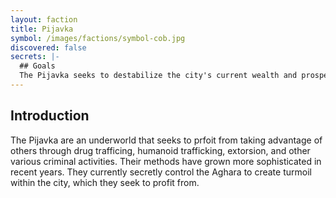 ```yaml
---
layout: faction
title: Pijavka
symbol: /images/factions/symbol-cob.jpg
discovered: false
secrets: |-
  ## Goals
  The Pijavka seeks to destabilize the city's current wealth and prosperity in order to create a larger lower class which they can more easily take advantage of.
---
```

## Introduction
The Pijavka are an underworld that seeks to prfoit from taking advantage of others through drug trafficing, humanoid trafficking, extorsion, and other various criminal activities. Their methods have grown more sophisticated in recent years. They currently secretly control the Aghara to create turmoil within the city, which they seek to profit from.
